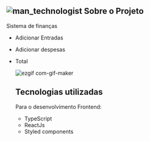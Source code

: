 ## ![man_technologist](https://github.githubassets.com/images/icons/emoji/unicode/1f468-1f4bb.png) Sobre o Projeto

Sistema de finanças

- Adicionar Entradas

- Adicionar despesas 

- Total 

  

  ![ezgif com-gif-maker](https://user-images.githubusercontent.com/85629957/137613281-bf6c45bd-4c84-4a1e-91bd-07ff0a376e13.gif)

  

  ## Tecnologias utilizadas

  Para o desenvolvimento Frontend:

  - TypeScript
  - ReactJs
  - Styled components

